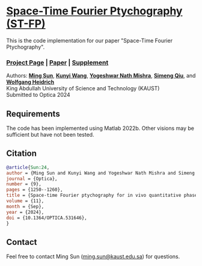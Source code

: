 # [Space-Time Fourier Ptychography (ST-FP)](https://doi.org/10.1364/OPTICA.531646)
This is the code implementation for our paper "Space-Time Fourier Ptychography".
### [Project Page](https://github.com/MingSun-KAUST/Space-Time-FP) | [Paper](https://doi.org/10.1364/OPTICA.531646) | [Supplement](https://doi.org/10.1364/OPTICA.531646)

Authors: **[Ming Sun](https://vccimaging.org/People/ming/)**, **[Kunyi Wang]([https://scholar.google.com/citations?user=D4xDAlUAAAAJ&hl=en])**, **[Yogeshwar Nath Mishra](https://vccimaging.org/People/ynmishra/)**, **[Simeng Qiu](https://qsimeng.github.io/)**, and **[Wolfgang Heidrich](https://vccimaging.org/People/heidriw/)** <br>
King Abdullah University of Science and Technology (KAUST)<br>
Submitted to Optica 2024




## Requirements
The code has been implemented using Matlab 2022b. Other visions may be sufficient but have not been tested.



## Citation

```BibTex
@article{Sun:24,
author = {Ming Sun and Kunyi Wang and Yogeshwar Nath Mishra and Simeng Qiu and Wolfgang Heidrich},
journal = {Optica},
number = {9},
pages = {1250--1260},
title = {Space-time Fourier ptychography for in vivo quantitative phase imaging},
volume = {11},
month = {Sep},
year = {2024},
doi = {10.1364/OPTICA.531646},
}
```
## Contact
Feel free to contact Ming Sun (<ming.sun@kaust.edu.sa>) for questions.
